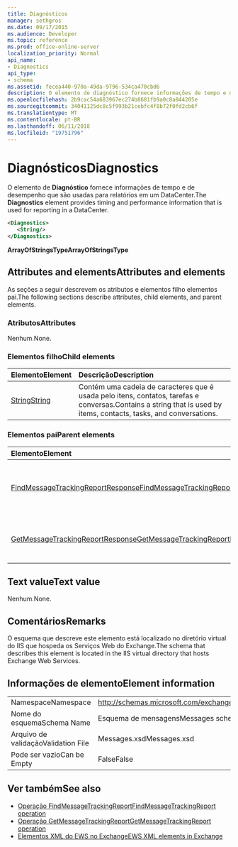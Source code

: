```yaml
---
title: Diagnósticos
manager: sethgros
ms.date: 09/17/2015
ms.audience: Developer
ms.topic: reference
ms.prod: office-online-server
localization_priority: Normal
api_name:
- Diagnostics
api_type:
- schema
ms.assetid: fecea440-970a-49da-9796-534ca470cbd6
description: O elemento de diagnóstico fornece informações de tempo e de desempenho que são usadas para relatórios em um DataCenter.
ms.openlocfilehash: 2b9cac54a683967ec274b8681fb9a0c8a844205e
ms.sourcegitcommit: 34041125dc8c5f993b21cebfc4f8b72f0fd2cb6f
ms.translationtype: MT
ms.contentlocale: pt-BR
ms.lasthandoff: 06/11/2018
ms.locfileid: "19751796"
---
```

# <a name="diagnostics"></a><span data-ttu-id="075b7-103">Diagnósticos</span><span class="sxs-lookup"><span data-stu-id="075b7-103">Diagnostics</span></span>

<span data-ttu-id="075b7-104">O elemento de **Diagnóstico** fornece informações de tempo e de desempenho que são usadas para relatórios em um DataCenter.</span><span class="sxs-lookup"><span data-stu-id="075b7-104">The **Diagnostics** element provides timing and performance information that is used for reporting in a DataCenter.</span></span> 
  
```XML
<Diagnostics>
   <String/>
</Diagnostics>

```

 <span data-ttu-id="075b7-105">**ArrayOfStringsType**</span><span class="sxs-lookup"><span data-stu-id="075b7-105">**ArrayOfStringsType**</span></span>
## <a name="attributes-and-elements"></a><span data-ttu-id="075b7-106">Attributes and elements</span><span class="sxs-lookup"><span data-stu-id="075b7-106">Attributes and elements</span></span>

<span data-ttu-id="075b7-107">As seções a seguir descrevem os atributos e elementos filho elementos pai.</span><span class="sxs-lookup"><span data-stu-id="075b7-107">The following sections describe attributes, child elements, and parent elements.</span></span>
  
### <a name="attributes"></a><span data-ttu-id="075b7-108">Atributos</span><span class="sxs-lookup"><span data-stu-id="075b7-108">Attributes</span></span>

<span data-ttu-id="075b7-109">Nenhum.</span><span class="sxs-lookup"><span data-stu-id="075b7-109">None.</span></span>
  
### <a name="child-elements"></a><span data-ttu-id="075b7-110">Elementos filho</span><span class="sxs-lookup"><span data-stu-id="075b7-110">Child elements</span></span>

|<span data-ttu-id="075b7-111">**Elemento**</span><span class="sxs-lookup"><span data-stu-id="075b7-111">**Element**</span></span>|<span data-ttu-id="075b7-112">**Descrição**</span><span class="sxs-lookup"><span data-stu-id="075b7-112">**Description**</span></span>|
|:-----|:-----|
|[<span data-ttu-id="075b7-113">String</span><span class="sxs-lookup"><span data-stu-id="075b7-113">String</span></span>](string.md) <br/> |<span data-ttu-id="075b7-114">Contém uma cadeia de caracteres que é usada pelo itens, contatos, tarefas e conversas.</span><span class="sxs-lookup"><span data-stu-id="075b7-114">Contains a string that is used by items, contacts, tasks, and conversations.</span></span>  <br/> |
   
### <a name="parent-elements"></a><span data-ttu-id="075b7-115">Elementos pai</span><span class="sxs-lookup"><span data-stu-id="075b7-115">Parent elements</span></span>

|<span data-ttu-id="075b7-116">**Elemento**</span><span class="sxs-lookup"><span data-stu-id="075b7-116">**Element**</span></span>|<span data-ttu-id="075b7-117">**Descrição**</span><span class="sxs-lookup"><span data-stu-id="075b7-117">**Description**</span></span>|
|:-----|:-----|
|[<span data-ttu-id="075b7-118">FindMessageTrackingReportResponse</span><span class="sxs-lookup"><span data-stu-id="075b7-118">FindMessageTrackingReportResponse</span></span>](findmessagetrackingreportresponse.md) <br/> |<span data-ttu-id="075b7-119">Contém o status e o resultado de uma única solicitação de [operação FindMessageTrackingReport](findmessagetrackingreport-operation.md) .</span><span class="sxs-lookup"><span data-stu-id="075b7-119">Contains the status and result of a single [FindMessageTrackingReport operation](findmessagetrackingreport-operation.md) request.</span></span>  <br/> |
|[<span data-ttu-id="075b7-120">GetMessageTrackingReportResponse</span><span class="sxs-lookup"><span data-stu-id="075b7-120">GetMessageTrackingReportResponse</span></span>](getmessagetrackingreportresponse.md) <br/> |<span data-ttu-id="075b7-121">Contém a resposta para a [operação GetMessageTrackingReport](getmessagetrackingreport-operation.md).</span><span class="sxs-lookup"><span data-stu-id="075b7-121">Contains the response for the [GetMessageTrackingReport operation](getmessagetrackingreport-operation.md).</span></span>  <br/> |
   
## <a name="text-value"></a><span data-ttu-id="075b7-122">Text value</span><span class="sxs-lookup"><span data-stu-id="075b7-122">Text value</span></span>

<span data-ttu-id="075b7-123">Nenhum.</span><span class="sxs-lookup"><span data-stu-id="075b7-123">None.</span></span>
  
## <a name="remarks"></a><span data-ttu-id="075b7-124">Comentários</span><span class="sxs-lookup"><span data-stu-id="075b7-124">Remarks</span></span>

<span data-ttu-id="075b7-125">O esquema que descreve este elemento está localizado no diretório virtual do IIS que hospeda os Serviços Web do Exchange.</span><span class="sxs-lookup"><span data-stu-id="075b7-125">The schema that describes this element is located in the IIS virtual directory that hosts Exchange Web Services.</span></span>
  
## <a name="element-information"></a><span data-ttu-id="075b7-126">Informações de elemento</span><span class="sxs-lookup"><span data-stu-id="075b7-126">Element information</span></span>

|||
|:-----|:-----|
|<span data-ttu-id="075b7-127">Namespace</span><span class="sxs-lookup"><span data-stu-id="075b7-127">Namespace</span></span>  <br/> |http://schemas.microsoft.com/exchange/services/2006/messages  <br/> |
|<span data-ttu-id="075b7-128">Nome do esquema</span><span class="sxs-lookup"><span data-stu-id="075b7-128">Schema Name</span></span>  <br/> |<span data-ttu-id="075b7-129">Esquema de mensagens</span><span class="sxs-lookup"><span data-stu-id="075b7-129">Messages schema</span></span>  <br/> |
|<span data-ttu-id="075b7-130">Arquivo de validação</span><span class="sxs-lookup"><span data-stu-id="075b7-130">Validation File</span></span>  <br/> |<span data-ttu-id="075b7-131">Messages.xsd</span><span class="sxs-lookup"><span data-stu-id="075b7-131">Messages.xsd</span></span>  <br/> |
|<span data-ttu-id="075b7-132">Pode ser vazio</span><span class="sxs-lookup"><span data-stu-id="075b7-132">Can be Empty</span></span>  <br/> |<span data-ttu-id="075b7-133">False</span><span class="sxs-lookup"><span data-stu-id="075b7-133">False</span></span>  <br/> |
   
## <a name="see-also"></a><span data-ttu-id="075b7-134">Ver também</span><span class="sxs-lookup"><span data-stu-id="075b7-134">See also</span></span>

- [<span data-ttu-id="075b7-135">Operação FindMessageTrackingReport</span><span class="sxs-lookup"><span data-stu-id="075b7-135">FindMessageTrackingReport operation</span></span>](findmessagetrackingreport-operation.md)
- [<span data-ttu-id="075b7-136">Operação GetMessageTrackingReport</span><span class="sxs-lookup"><span data-stu-id="075b7-136">GetMessageTrackingReport operation</span></span>](getmessagetrackingreport-operation.md)
- [<span data-ttu-id="075b7-137">Elementos XML do EWS no Exchange</span><span class="sxs-lookup"><span data-stu-id="075b7-137">EWS XML elements in Exchange</span></span>](ews-xml-elements-in-exchange.md)

